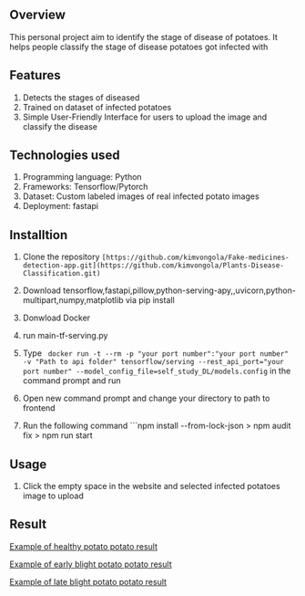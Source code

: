 ## Overview
This personal project aim to identify the stage of disease of potatoes. It helps people classify the stage of disease potatoes got infected with
## Features
1. Detects the stages of diseased
2. Trained on dataset of infected potatoes
3. Simple User-Friendly Interface for users to upload the image and classify the disease
## Technologies used
1. Programming language: Python
2. Frameworks: Tensorflow/Pytorch
3. Dataset: Custom labeled images of real infected potato images
4. Deployment: fastapi
## Installtion
  1. Clone the repository
  ``` [https://github.com/kimvongola/Fake-medicines-detection-app.git](https://github.com/kimvongola/Plants-Disease-Classification.git) ```
  2. Download tensorflow,fastapi,pillow,python-serving-apy,,uvicorn,python-multipart,numpy,matplotlib via pip install
  3. Donwload Docker
  4. run main-tf-serving.py
  5. Type ``` docker run -t --rm -p "your port number":"your port number" -v "Path to api folder" tensorflow/serving --rest_api_port="your port number" --model_config_file=self_study_DL/models.config``` in the command prompt and run

  6. Open new command prompt and change your directory to path to frontend
  7. Run the following command ```npm install --from-lock-json > npm audit fix > npm run start

## Usage
1. Click the empty space in the website and selected infected potatoes image to upload

## Result
[Example of healthy potato potato result](Result/IMG_2636.png)

[Example of early blight potato potato result](Result/IMG_2637.png)

[Example of late blight potato potato result](Result/IMG_2638.png)


